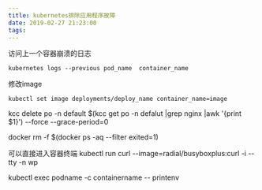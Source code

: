 ```yaml
---
title: kubernetes排除应用程序故障
date: 2019-02-27 21:23:00
tags:
---
```


访问上一个容器崩溃的日志

```
kubernetes logs --previous pod_name  container_name
```

修改image
```
kubectl set image deployments/deploy_name container_name=image
```

kcc delete po -n default $(kcc get po -n defalut |grep nginx |awk '{print $1}') --force --grace-period=0

docker rm -f $(docker ps -aq --filter exited=1)


可以直接进入容器终端
kubectl run curl --image=radial/busyboxplus:curl -i --tty -n wp


kubectl exec podname -c containername -- printenv